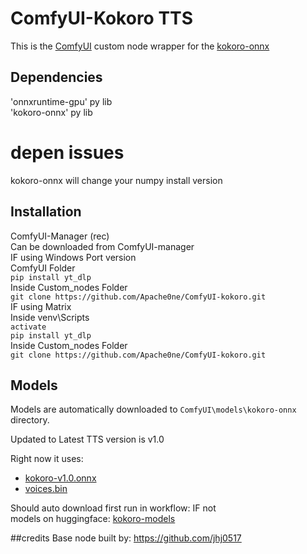 # ComfyUI-Kokoro TTS

This is the [ComfyUI](https://github.com/comfyanonymous/ComfyUI) custom node wrapper for the [kokoro-onnx](https://github.com/thewh1teagle/kokoro-onnx)

## Dependencies
'onnxruntime-gpu' py lib\
'kokoro-onnx' py lib
# depen issues 
kokoro-onnx will change your numpy install version 
## Installation
ComfyUI-Manager (rec)\
Can be downloaded from ComfyUI-manager\
IF using Windows Port version\
ComfyUI Folder\
```pip install yt_dlp```\
Inside Custom_nodes Folder\
```git clone https://github.com/Apache0ne/ComfyUI-kokoro.git ```\
IF using Matrix \
Inside venv\Scripts\
```activate```\
```pip install yt_dlp```\
Inside Custom_nodes Folder\
```git clone https://github.com/Apache0ne/ComfyUI-kokoro.git ```
## Models
Models are automatically downloaded to `ComfyUI\models\kokoro-onnx` directory.

Updated to Latest TTS version is v1.0

Right now it uses:
- [kokoro-v1.0.onnx](https://github.com/thewh1teagle/kokoro-onnx/releases/download/model-files-v1.0/kokoro-v1.0.onnx)
- [voices.bin](https://github.com/thewh1teagle/kokoro-onnx/releases/download/model-files-v1.0/voices-v1.0.bin)

Should auto download first run in workflow: IF not\
models on huggingface: [kokoro-models](https://huggingface.co/ApacheOne/kokoro-onnx/tree/main)

##credits
Base node built by:
https://github.com/jhj0517 